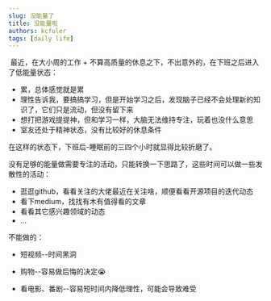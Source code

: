 ```yaml
---
slug: 没能量了
title: 没能量啦
authors: kcfuler
tags: [daily life]
---
```


​	最近，在大小周的工作 + 不算高质量的休息之下，不出意外的，在下班之后进入了低能量状态：

- 累，总体感觉就是累
- 理性告诉我，要搞搞学习，但是开始学习之后，发现脑子已经不会处理新的知识了，它们只是流动，但没有留下来
- 想打把游戏提提神，但和学习一样，大脑无法维持专注，玩着也没什么意思
- 室友还处于精神状态，没有比较好的休息条件

在这样的状态下，下班后-睡眠前的三四个小时就显得比较折磨了。

没有足够的能量做需要专注的活动，只能转换一下思路了，这些时间可以做一些发散性的活动：

- 逛逛github，看看关注的大佬最近在关注啥，顺便看看开源项目的迭代动态
- 看下medium，找找有木有值得看的文章
- 看看其它感兴趣领域的动态
- ...

不能做的：

- 短视频--时间黑洞

- 购物--容易做后悔的决定😭

- 看电影、番剧--容易短时间内降低理性，可能会导致难受

  